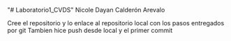 "# Laboratorio1_CVDS" 
Nicole Dayan Calderón Arevalo

Cree el repositorio y lo enlace al repositorio local con los pasos entregados por git
Tambien hice push desde local y el primer commit
